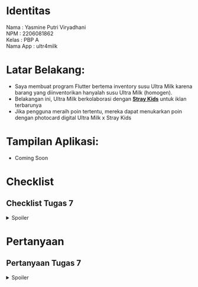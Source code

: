# Identitas
Nama                : Yasmine Putri Viryadhani<br>
NPM                 : 2206081862<br>
Kelas               : PBP A<br>
Nama App            : ultr4milk<br>

# Latar Belakang:
- Saya membuat program Flutter bertema inventory susu Ultra Milk karena barang yang diinventorikan hanyalah susu Ultra Milk (homogen).
- Belakangan ini, Ultra Milk berkolaborasi dengan [**Stray Kids**](https://en.wikipedia.org/wiki/Stray_Kids) untuk iklan terbarunya
- Jika pengguna meraih poin tertentu, mereka dapat menukarkan poin dengan photocard digital Ultra Milk x Stray Kids

# Tampilan Aplikasi:
- Coming Soon

# Checklist
## Checklist Tugas 7
<details>
<summary>Spoiler</summary>

## ✅ Membuat sebuah program Flutter baru dengan tema inventory seperti tugas-tugas sebelumnya.
- Setelah setup dan instalasi Flutter, kita membuat program Flutter dengan cara:
    ```
    flutter create ultr4milk
    cd ultr4milk
    ```
- Untuk menjalankan app, kita jalankan <code>flutter run</code> di Terminal

## ✅ Membuat tiga tombol sederhana dengan ikon dan teks untuk Lihat Item, Tambah Item, dan Logout
- Saya membuat empat tombol, yaitu Purchase, Add Item (Tambah Item), Logout, dan Inventory (Lihat Item)
- Kode lengkap bisa dilihat di [sini](https://github.com/sdikyarts/ultr4milk/blob/main/ultr4milk/lib/home.dart) di atas

## ✅ Memunculkan Snackbar dengan tulisan "Kamu telah menekan tombol XXX"
- Untuk membuat itu, saya memakai syntax ini:
    ```
    return InkWell(
        onTap: () {
            final message = "You pressed ${item.name} button!";
            ScaffoldMessenger.of(context)
            ..hideCurrentSnackBar()
            ..showSnackBar(SnackBar(
                content: Text(message)));
    },
    ```
</details>


# Pertanyaan
## Pertanyaan Tugas 7
<details>
<summary>Spoiler</summary>

### 1. Apa perbedaan utama antara stateless dan stateful widget dalam konteks pengembangan aplikasi Flutter?
<details>
<summary>Show Answer</summary>

Dalam pengembangan aplikasi Flutter, perbedaan utama antara stateless dan stateful widget terletak pada kemampuan untuk mempertahankan dan mengubah data atau keadaan (state). Stateless widget adalah komponen tampilan yang tidak memiliki keadaan internal dan bersifat statis, artinya tampilan yang dibuat oleh widget ini tidak dapat berubah sepanjang siklus hidupnya. Sementara itu, stateful widget memiliki kemampuan untuk menyimpan dan memperbarui keadaan internal, sehingga tampilan yang dibuatnya dapat berubah sesuai dengan perubahan data atau interaksi pengguna. Sebagai contoh, tombol dengan teks yang dapat berubah berdasarkan tindakan pengguna akan menggunakan stateful widget, sementara ikon tetap atau teks statis akan menggunakan stateless widget.
</details>

### 2. Sebutkan seluruh widget yang kamu gunakan untuk menyelesaikan tugas ini dan jelaskan fungsinya masing-masing.
<details>

- Scaffold: Widget ini berfungsi untuk membuat tampilan dasar yang biasanya digunakan untuk membuat tampilan aplikasi yang berisi beberapa komponen seperti appbar, body, dan floating action button.
- Container: Widget ini berfungsi untuk membuat tampilan kotak yang dapat diatur ukurannya, seperti margin, padding, dan sebagainya.
- Column: Widget ini berfungsi untuk membuat tampilan kolom yang dapat diatur ukurannya, seperti margin, padding, dan sebagainya.
- Row: Widget ini berfungsi untuk membuat tampilan baris yang dapat diatur ukurannya, seperti margin, padding, dan sebagainya.
- Text: Widget ini berfungsi untuk membuat tampilan teks yang dapat diatur ukurannya, seperti margin, padding, dan sebagainya.
- InkWell: Widget ini berfungsi untuk membuat tampilan yang dapat diinteraksi dengan pengguna, seperti menekan tombol.
- Padding: Widget ini berfungsi untuk membuat tampilan yang dapat diatur ukurannya, seperti margin, padding, dan sebagainya.
- Image: Widget ini berfungsi untuk membuat tampilan gambar yang dapat diatur ukurannya, seperti margin, padding, dan sebagainya.
- Icon: Widget ini berfungsi untuk membuat tampilan ikon yang dapat diatur ukurannya, seperti margin, padding, dan sebagainya.
- SizedBox: Widget ini berfungsi untuk membuat tampilan kotak yang dapat diatur ukurannya, seperti margin, padding, dan sebagainya.
<summary>Show Answer</summary>
</details>

### 5. Jelaskan bagaimana cara kamu mengimplementasikan checklist di atas secara step-by-step (bukan hanya sekadar mengikuti tutorial).
Baca bagian Checklist Tugas 7 di atas
</details>